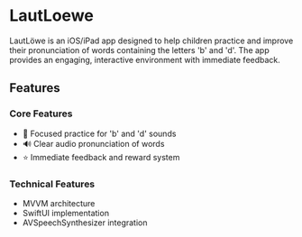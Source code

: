 # LautLoewe

LautLöwe is an iOS/iPad app designed to help children practice and improve their pronunciation of words containing the letters 'b' and 'd'. The app provides an engaging, interactive environment with immediate feedback.

## Features

### Core Features
- 🎯 Focused practice for 'b' and 'd' sounds
- 🔊 Clear audio pronunciation of words
- ⭐️ Immediate feedback and reward system

### Technical Features
- MVVM architecture
- SwiftUI implementation
- AVSpeechSynthesizer integration
